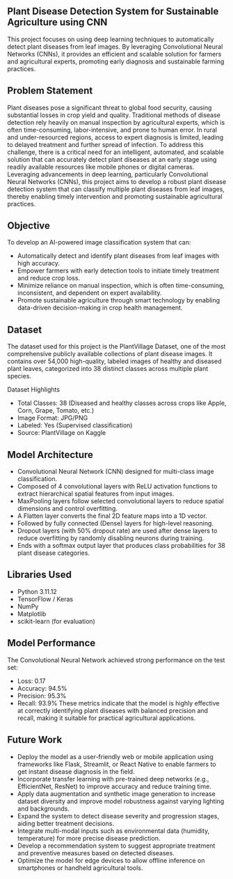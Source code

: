 ## Plant Disease Detection System for Sustainable Agriculture using CNN
This project focuses on using deep learning techniques to automatically detect plant diseases from leaf images. By leveraging Convolutional Neural Networks (CNNs), it provides an efficient and scalable solution for farmers and agricultural experts, promoting early diagnosis and sustainable farming practices.

## Problem Statement
Plant diseases pose a significant threat to global food security, causing substantial losses in crop yield and quality. Traditional methods of disease detection rely heavily on manual inspection by agricultural experts, which is often time-consuming, labor-intensive, and prone to human error. In rural and under-resourced regions, access to expert diagnosis is limited, leading to delayed treatment and further spread of infection. To address this challenge, there is a critical need for an intelligent, automated, and scalable solution that can accurately detect plant diseases at an early stage using readily available resources like mobile phones or digital cameras. Leveraging advancements in deep learning, particularly Convolutional Neural Networks (CNNs), this project aims to develop a robust plant disease detection system that can classify multiple plant diseases from leaf images, thereby enabling timely intervention and promoting sustainable agricultural practices.

## Objective
To develop an AI-powered image classification system that can:
- Automatically detect and identify plant diseases from leaf images with high accuracy.
- Empower farmers with early detection tools to initiate timely treatment and reduce crop loss.
- Minimize reliance on manual inspection, which is often time-consuming, inconsistent, and dependent on expert availability.
- Promote sustainable agriculture through smart technology by enabling data-driven decision-making in crop health management.

## Dataset
The dataset used for this project is the PlantVillage Dataset, one of the most comprehensive publicly available collections of plant disease images. It contains over 54,000 high-quality, labeled images of healthy and diseased plant leaves, categorized into 38 distinct classes across multiple plant species.

Dataset Highlights
- Total Classes: 38 (Diseased and healthy classes across crops like Apple, Corn, Grape, Tomato, etc.)
- Image Format: JPG/PNG
- Labeled: Yes (Supervised classification)
- Source: PlantVillage on Kaggle

## Model Architecture
- Convolutional Neural Network (CNN) designed for multi-class image classification.
- Composed of 4 convolutional layers with ReLU activation functions to extract hierarchical spatial features from input images.
- MaxPooling layers follow selected convolutional layers to reduce spatial dimensions and control overfitting.
- A Flatten layer converts the final 2D feature maps into a 1D vector.
- Followed by fully connected (Dense) layers for high-level reasoning.
- Dropout layers (with 50% dropout rate) are used after dense layers to reduce overfitting by randomly disabling neurons during training.
- Ends with a softmax output layer that produces class probabilities for 38 plant disease categories.

## Libraries Used
- Python 3.11.12
- TensorFlow / Keras
- NumPy
- Matplotlib
- scikit-learn (for evaluation)

## Model Performance
The Convolutional Neural Network achieved strong performance on the test set:
- Loss: 0.17
- Accuracy: 94.5%
- Precision: 95.3%
- Recall: 93.9%
These metrics indicate that the model is highly effective at correctly identifying plant diseases with balanced precision and recall, making it suitable for practical agricultural applications.

## Future Work
- Deploy the model as a user-friendly web or mobile application using frameworks like Flask, Streamlit, or React Native to enable farmers to get instant disease diagnosis in the field.
- Incorporate transfer learning with pre-trained deep networks (e.g., EfficientNet, ResNet) to improve accuracy and reduce training time.
- Apply data augmentation and synthetic image generation to increase dataset diversity and improve model robustness against varying lighting and backgrounds.
- Expand the system to detect disease severity and progression stages, aiding better treatment decisions.
- Integrate multi-modal inputs such as environmental data (humidity, temperature) for more precise disease prediction.
- Develop a recommendation system to suggest appropriate treatment and preventive measures based on detected diseases.
- Optimize the model for edge devices to allow offline inference on smartphones or handheld agricultural tools.


